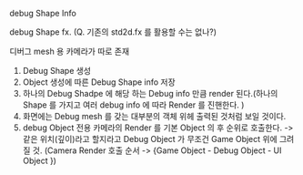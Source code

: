 debug Shape Info

debug Shape fx. (Q. 기존의 std2d.fx 를 활용할 수는 없나?)

디버그 mesh 용 카메라가 따로 존재

1. Debug Shape 생성
2. Object 생성에 따른 Debug Shape info 저장
3. 하나의 Debug Shadpe 에 해당 하는 Debug info 만큼 render 된다.(하나의 Shape 를 가지고 여러 debug info 에 따라 Render 를 진핸한다. )
4. 화면에는 Debug mesh 를 갖는 대부분의 객체 위헤 출력된 것처럼 보일 것이다.
5. debug Object 전용 카메라의 Render 를 기본 Object 의 후 순위로 호출한다. -> 같은 위치(깊이)라고 할지라고 Debug Object 가 무조건 Game Object 위에 그려질 것. (Camera Render 호출 순서 -> {Game Object - Debug Object - UI Object })

